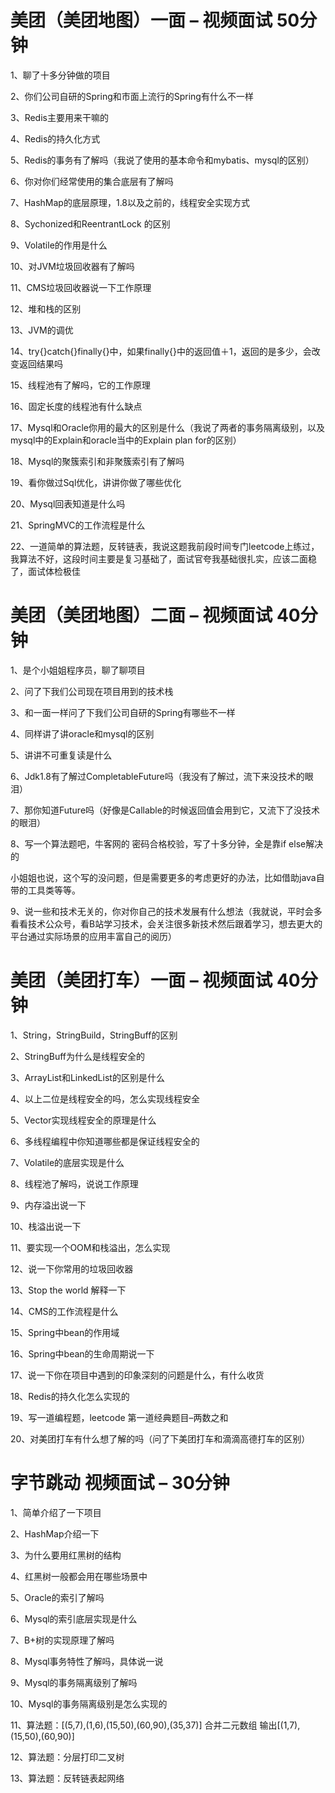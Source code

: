 # 美团（美团地图）一面 – 视频面试 50分钟

1、聊了十多分钟做的项目

2、你们公司自研的Spring和市面上流行的Spring有什么不一样

3、Redis主要用来干嘛的

4、Redis的持久化方式

5、Redis的事务有了解吗（我说了使用的基本命令和mybatis、mysql的区别）

6、你对你们经常使用的集合底层有了解吗

7、HashMap的底层原理，1.8以及之前的，线程安全实现方式

8、Sychonized和ReentrantLock 的区别

9、Volatile的作用是什么

10、对JVM垃圾回收器有了解吗

11、CMS垃圾回收器说一下工作原理

12、堆和栈的区别

13、JVM的调优

14、try{}catch{}finally{}中，如果finally{}中的返回值＋1，返回的是多少，会改变返回结果吗

15、线程池有了解吗，它的工作原理

16、固定长度的线程池有什么缺点

17、Mysql和Oracle你用的最大的区别是什么（我说了两者的事务隔离级别，以及mysql中的Explain和oracle当中的Explain plan for的区别）

18、Mysql的聚簇索引和非聚簇索引有了解吗

19、看你做过Sql优化，讲讲你做了哪些优化

20、Mysql回表知道是什么吗

21、SpringMVC的工作流程是什么

22、一道简单的算法题，反转链表，我说这题我前段时间专门leetcode上练过，我算法不好，这段时间主要是复习基础了，面试官夸我基础很扎实，应该二面稳了，面试体检极佳



# 美团（美团地图）二面 – 视频面试 40分钟

1、是个小姐姐程序员，聊了聊项目

2、问了下我们公司现在项目用到的技术栈

3、和一面一样问了下我们公司自研的Spring有哪些不一样

4、同样讲了讲oracle和mysql的区别

5、讲讲不可重复读是什么

6、Jdk1.8有了解过CompletableFuture吗（我没有了解过，流下来没技术的眼泪）

7、那你知道Future吗（好像是Callable的时候返回值会用到它，又流下了没技术的眼泪）

8、写一个算法题吧，牛客网的 密码合格校验，写了十多分钟，全是靠if else解决的

小姐姐也说，这个写的没问题，但是需要更多的考虑更好的办法，比如借助java自带的工具类等等。

9、说一些和技术无关的，你对你自己的技术发展有什么想法（我就说，平时会多看看技术公众号，看B站学习技术，会关注很多新技术然后跟着学习，想去更大的平台通过实际场景的应用丰富自己的阅历）



# 美团（美团打车）一面 – 视频面试 40分钟

1、String，StringBuild，StringBuff的区别

2、StringBuff为什么是线程安全的

3、ArrayList和LinkedList的区别是什么

4、以上二位是线程安全的吗，怎么实现线程安全

5、Vector实现线程安全的原理是什么

6、多线程编程中你知道哪些都是保证线程安全的

7、Volatile的底层实现是什么

8、线程池了解吗，说说工作原理

9、内存溢出说一下

10、栈溢出说一下

11、要实现一个OOM和栈溢出，怎么实现

12、说一下你常用的垃圾回收器

13、Stop the world 解释一下

14、CMS的工作流程是什么

15、Spring中bean的作用域

16、Spring中bean的生命周期说一下

17、说一下你在项目中遇到的印象深刻的问题是什么，有什么收货

18、Redis的持久化怎么实现的

19、写一道编程题，leetcode 第一道经典题目–两数之和

20、对美团打车有什么想了解的吗（问了下美团打车和滴滴高德打车的区别）



# 字节跳动 视频面试 – 30分钟

1、简单介绍了一下项目

2、HashMap介绍一下

3、为什么要用红黑树的结构

4、红黑树一般都会用在哪些场景中

5、Oracle的索引了解吗

6、Mysql的索引底层实现是什么

7、B+树的实现原理了解吗

8、Mysql事务特性了解吗，具体说一说

9、Mysql的事务隔离级别了解吗

10、Mysql的事务隔离级别是怎么实现的

11、算法题：[(5,7),(1,6),(15,50),(60,90),(35,37)] 合并二元数组 输出[(1,7),(15,50),(60,90)]

12、算法题：分层打印二叉树

13、算法题：反转链表起网络
